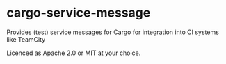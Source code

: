 # cargo-service-message
Provides (test) service messages for Cargo for integration into CI systems like TeamCity

Licenced as Apache 2.0 or MIT at your choice.
